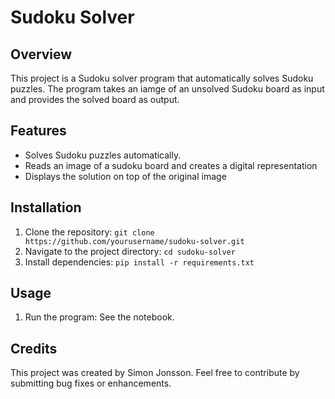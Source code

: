 # Sudoku Solver

## Overview
This project is a Sudoku solver program that automatically solves Sudoku puzzles. The program takes an iamge of an unsolved Sudoku board as input and provides the solved board as output.

## Features
- Solves Sudoku puzzles automatically.
- Reads an image of a sudoku board and creates a digital representation
- Displays the solution on top of the original image

## Installation
1. Clone the repository: `git clone https://github.com/yourusername/sudoku-solver.git`
2. Navigate to the project directory: `cd sudoku-solver`
3. Install dependencies: `pip install -r requirements.txt`

## Usage
1. Run the program: See the notebook.

## Credits
This project was created by Simon Jonsson. Feel free to contribute by submitting bug fixes or enhancements.
